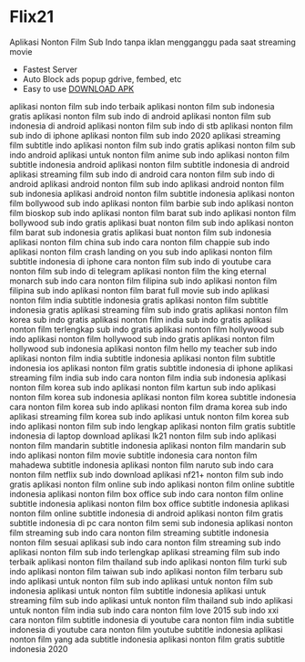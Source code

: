 # Flix21
Aplikasi Nonton Film Sub Indo tanpa iklan mengganggu pada saat streaming movie

- Fastest Server
- Auto Block ads popup gdrive, fembed, etc
- Easy to use
[DOWNLOAD APK](https://drive.google.com/uc?export=download&id=18VX0Etl00H8eek4wJkXUOD8pA3n2njrs)

aplikasi nonton film sub indo terbaik
aplikasi nonton film sub indonesia gratis
aplikasi nonton film sub indo di android
aplikasi nonton film sub indonesia di android
aplikasi nonton film sub indo di stb
aplikasi nonton film sub indo di iphone
aplikasi nonton film sub indo 2020
aplikasi streaming film subtitle indo
aplikasi nonton film sub indo gratis
aplikasi nonton film sub indo android
aplikasi untuk nonton film anime sub indo
aplikasi nonton film subtitle indonesia android
aplikasi nonton film subtitle indonesia di android
aplikasi streaming film sub indo di android
cara nonton film sub indo di android
aplikasi android nonton film sub indo
aplikasi android nonton film sub indonesia
aplikasi android nonton film subtitle indonesia
aplikasi nonton film bollywood sub indo
aplikasi nonton film barbie sub indo
aplikasi nonton film bioskop sub indo
aplikasi nonton film barat sub indo
aplikasi nonton film bollywood sub indo gratis
aplikasi buat nonton film sub indo
aplikasi nonton film barat sub indonesia gratis
aplikasi buat nonton film sub indonesia
aplikasi nonton film china sub indo
cara nonton film chappie sub indo
aplikasi nonton film crash landing on you sub indo
aplikasi nonton film subtitle indonesia di iphone
cara nonton film sub indo di youtube
cara nonton film sub indo di telegram
aplikasi nonton film the king eternal monarch sub indo
cara nonton film filipina sub indo
aplikasi nonton film filipina sub indo
aplikasi nonton film barat full movie sub indo
aplikasi nonton film india subtitle indonesia gratis
aplikasi nonton film subtitle indonesia gratis
aplikasi streaming film sub indo gratis
aplikasi nonton film korea sub indo gratis
aplikasi nonton film india sub indo gratis
aplikasi nonton film terlengkap sub indo gratis
aplikasi nonton film hollywood sub indo
aplikasi nonton film hollywood sub indo gratis
aplikasi nonton film hollywood sub indonesia
aplikasi nonton film hello my teacher sub indo
aplikasi nonton film india subtitle indonesia
aplikasi nonton film subtitle indonesia ios
aplikasi nonton film gratis subtitle indonesia di iphone
aplikasi streaming film india sub indo
cara nonton film india sub indonesia
aplikasi nonton film korea sub indo
aplikasi nonton film kartun sub indo
aplikasi nonton film korea sub indonesia
aplikasi nonton film korea subtitle indonesia
cara nonton film korea sub indo
aplikasi nonton film drama korea sub indo
aplikasi streaming film korea sub indo
aplikasi untuk nonton film korea sub indo
aplikasi nonton film sub indo lengkap
aplikasi nonton film gratis subtitle indonesia di laptop
download aplikasi lk21 nonton film sub indo
aplikasi nonton film mandarin subtitle indonesia
aplikasi nonton film mandarin sub indo
aplikasi nonton film movie subtitle indonesia
cara nonton film mahadewa subtitle indonesia
aplikasi nonton film naruto sub indo
cara nonton film netflix sub indo
download aplikasi nf21+ nonton film sub indo gratis
aplikasi nonton film online sub indo
aplikasi nonton film online subtitle indonesia
aplikasi nonton film box office sub indo
cara nonton film online subtitle indonesia
aplikasi nonton film box office subtitle indonesia
aplikasi nonton film online subtitle indonesia di android
aplikasi nonton film gratis subtitle indonesia di pc
cara nonton film semi sub indonesia
aplikasi nonton film streaming sub indo
cara nonton film streaming subtitle indonesia
nonton film sesuai aplikasi sub indo
cara nonton film streaming sub indo
aplikasi nonton film sub indo terlengkap
aplikasi streaming film sub indo terbaik
aplikasi nonton film thailand sub indo
aplikasi nonton film turki sub indo
aplikasi nonton film taiwan sub indo
aplikasi nonton film terbaru sub indo
aplikasi untuk nonton film sub indo
aplikasi untuk nonton film sub indonesia
aplikasi untuk nonton film subtitle indonesia
aplikasi untuk streaming film sub indo
aplikasi untuk nonton film thailand sub indo
aplikasi untuk nonton film india sub indo
cara nonton film love 2015 sub indo xxi
cara nonton film subtitle indonesia di youtube
cara nonton film india subtitle indonesia di youtube
cara nonton film youtube subtitle indonesia
aplikasi nonton film yang ada subtitle indonesia
aplikasi nonton film gratis subtitle indonesia 2020
